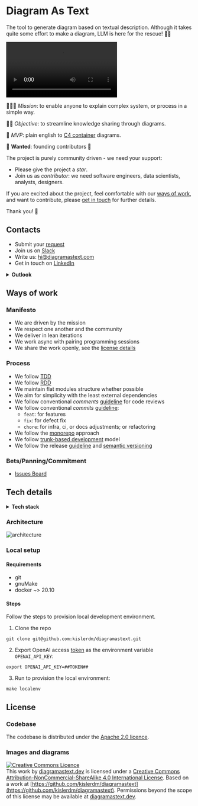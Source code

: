 # Diagram As Text

The tool to generate diagram based on textual description. Although it takes quite some effort to make a diagram, LLM is
here for the rescue! 🤖🦾

<video src="demo_beta.mp4" controls="controls" style="max-width: 720px;"></video>

🚀🚀🚀 _Mission_: to enable anyone to explain complex system, or process in a simple way.

🚀🚀 _Objective_: to streamline knowledge sharing through diagrams.

🚀 _MVP_: plain english to [C4 container](http://c4model.com/) diagrams.

🔔 **Wanted**: founding contributors 🔔

The project is purely community driven - we need your support:

- Please give the project a _star_.
- Join us as _contributor_: we need software engineers, data scientists, analysts, designers.

If you are excited about the project, feel comfortable with our [ways of work](#ways-of-work), and want to contribute,
please [get in touch](#contacts) for further details.

Thank you! 🙏

## Contacts

- Submit
  your [request](https://github.com/kislerdm/diagramastext/issues/new?assignee=kislerdm&labels=feedback&title=PLEASE%20DEFINE%20YOUR%20REQUEST&body=%23%23%20What%0APlease%20describe%20your%20proposal.%0A%0A%23%23%20Why%0APlease%20clarify%20the%20context.%0A%0A%23%23%20How%0A%0A(optional)%20Please%20sketch%20execution%20paths.)
- Join us on [Slack](https://join.slack.com/t/diagramastextdev/shared_invite/zt-1onedpbsz-ECNIfwjIj02xzBjWNGOllg)
- Write us: <a href="mailto:hi@diagramastext.com">hi@diagramastext.com</a>
- Get in touch on [LinkedIn](https://www.linkedin.com/in/dkisler/)

<details>
<summary><strong>Outlook</strong></summary>

* [Ways of work](#ways-of-work)
    + [Manifesto](#manifesto)
    + [Process](#process)
    + [Bets/Panning/Commitment](#betspanningcommitment)
* [Tech details](#tech-details)
    + [Architecture](#architecture)
    + [Local setup](#local-setup)
* [License](#license)
    + [Codebase](#codebase)
    + [Images and diagrams](#images-and-diagrams)

</details>

## Ways of work

### Manifesto

- We are driven by the mission
- We respect one another and the community
- We deliver in lean iterations
- We work async with pairing programming sessions
- We share the work openly, see the [license details](#license)

### Process

- We follow [TDD](https://www.guru99.com/test-driven-development.html)
- We follow [RDD](https://tom.preston-werner.com/2010/08/23/readme-driven-development.html)
- We maintain flat modules structure whether possible
- We aim for simplicity with the least external dependencies
- We follow conventional _comments_ [guideline](https://conventionalcomments.org/) for code reviews
- We follow conventional _commits_ [guideline](https://www.conventionalcommits.org/en/v1.0.0/):
    - `feat`: for features
    - `fix`: for defect fix
    - `chore`: for infra, ci, or docs adjustments; or refactoring
- We follow the [monorepo](https://monorepo.tools/) approach
- We follow [trunk-based development](https://trunkbaseddevelopment.com/) model
- We follow the release [guideline](https://keepachangelog.com/en/1.0.0/) and [semantic versioning](https://semver.org/)

### Bets/Panning/Commitment

- [Issues Board](https://github.com/users/kislerdm/projects/5/views/)

## Tech details

<details>
<summary><strong>Tech stack</strong></summary>

- Languages:
    - Go 1.19
    - JavaScript ES2021
    - Python 3.9
- Markup:
    - Markdown
    - HTML5
    - CSS3
- CI:
    - GitHub Actions
- Infra:
    - AWS:
        - IAM
        - Lambda
        - API Gateway
    - GitHub Pages
    - [Neon](https://neon.tech/)
    - Cloudflare
    - namecheap
    - godaddy
- Tools:
    - gnuMake
    - Docker
    - terraform
- Logic:
    - PlantUML
    - OpenAI

</details>

### Architecture

![architecture](https://www.plantuml.com/plantuml/svg/RP3DRk8m58NtUGfFf151cf3DhAggeeK8gFY9-56NaHDV4akE7TatBRnzxM1eKPjDh7FEPvzxnmQfnguHmHykIz4n83LYQnwIHDEFKSMnxehEW2wLH90uAbMJj89AnyG6cU15ClaVPquwh9P9Gms2jb8-SSG9HwsxFK2E0aZ8EAqqTI5dCNWdvIL6l1C6mL4f14t2HuIo7lyWdaXC_ZAA40tEzejNgvYnmT226MYZP9wUC7AL_v7mO7_XC0XsPuitKSUzHXOIGHzf2TRrPW7Md2Zz9VKtgHOaTTp67fuNz-Pr4zQ-Ri0zjmMHRts7_iqfc98NO0ZMS9sKS4bIMGbkwj16zdOyothKGdsVJAkMLXGzschLjEZYy_q-IrvtcxLd3dt_Mzc5F8A-C8rY87v3fZtoROGPID0KxslUo1SkgJxtsvnltl9bEalNqsWOZ44ooty2)

### Local setup

#### Requirements

- git
- gnuMake
- docker ~> 20.10

#### Steps

Follow the steps to provision local development environment.

1. Clone the repo

```commandline
git clone git@github.com:kislerdm/diagramastext.git
```

2. Export OpenAI access [token](https://platform.openai.com/docs/api-reference/authentication) as the environment
   variable `OPENAI_API_KEY`:

```commandline
export OPENAI_API_KEY=##TOKEN##
```

3. Run to provision the local environment:

```commandline
make localenv
```

## License

### Codebase

The codebase is distributed under the [Apache 2.0 licence](LICENSE).

### Images and diagrams

<a rel="license" href="http://creativecommons.org/licenses/by-nc-sa/4.0/"><img alt="Creative Commons Licence" style="border-width:0" src="https://i.creativecommons.org/l/by-nc-sa/4.0/80x15.png" /></a><br />
This work
by <a xmlns:cc="http://creativecommons.org/ns#" href="diagramastext.dev" property="cc:attributionName" rel="cc:attributionURL">
diagramastext.dev</a> is licensed under a <a rel="license" href="http://creativecommons.org/licenses/by-nc-sa/4.0/">
Creative Commons Attribution-NonCommercial-ShareAlike 4.0 International License</a>.
Based on a work at [https://github.com/kislerdm/diagramastext](https://github.com/kislerdm/diagramastext).
Permissions beyond the scope of this license may be available
at <a xmlns:cc="http://creativecommons.org/ns#" href="diagramastext.dev" rel="cc:morePermissions">diagramastext.dev</a>. 
